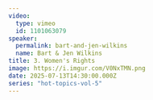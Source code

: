 ```yaml
---
video:
  type: vimeo
  id: 1101063079
speaker:
  permalink: bart-and-jen-wilkins
  name: Bart & Jen Wilkins
title: 3. Women's Rights
image: https://i.imgur.com/V0NxTMN.png
date: 2025-07-13T14:30:00.000Z
series: "hot-topics-vol-5"
---
```

